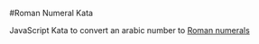 #Roman Numeral Kata

JavaScript Kata to convert an arabic number to [Roman numerals](http://en.wikipedia.org/wiki/Roman_numerals)
